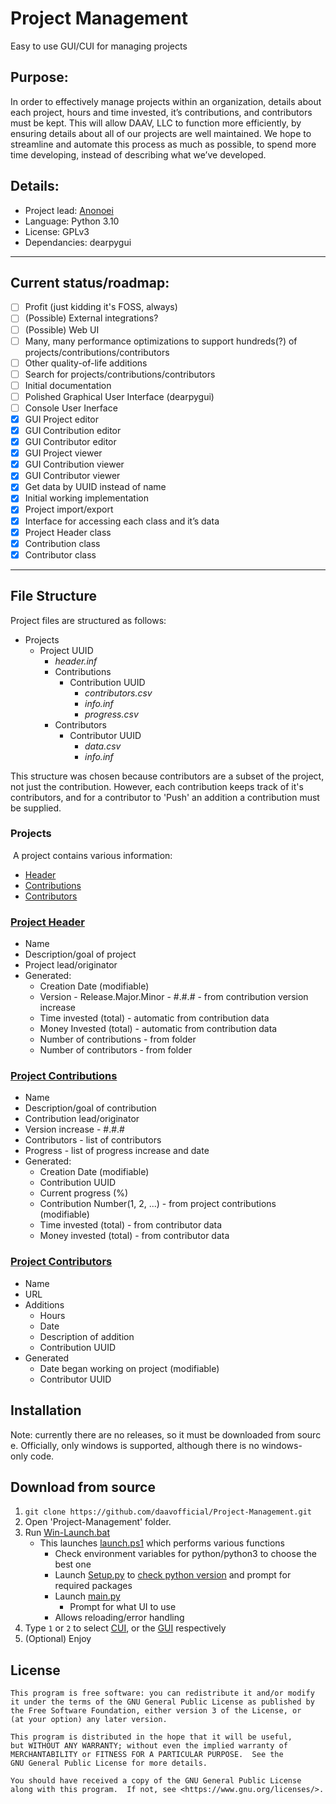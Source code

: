 # Project Management
 Easy to use GUI/CUI for managing projects

## Purpose:
In order to effectively manage projects within an organization, details about each project, hours and time invested, it’s contributions, and contributors must be kept. This will allow DAAV, LLC to function more efficiently, by ensuring details about all of our projects are well maintained. We hope to streamline and automate this process as much as possible, to spend more time developing, instead of describing what we’ve developed.

## Details:
 - Project lead: [Anonoei](https://github.com/Anonoei)
 - Language: Python 3.10
 - License: GPLv3
 - Dependancies: dearpygui

----

## Current status/roadmap:
 - [ ] Profit (just kidding it's FOSS, always)
 - [ ] (Possible) External integrations?
 - [ ] (Possible) Web UI
 - [ ] Many, many performance optimizations to support hundreds(?) of projects/contributions/contributors
 - [ ] Other quality-of-life additions
 - [ ] Search for projects/contributions/contributors
 - [ ] Initial documentation
 - [ ] Polished Graphical User Interface (dearpygui)
 - [ ] Console User Inerface
 - [X] GUI Project editor
 - [X] GUI Contribution editor
 - [X] GUI Contributor editor
 - [X] GUI Project viewer
 - [X] GUI Contribution viewer
 - [X] GUI Contributor viewer
 - [X] Get data by UUID instead of name
 - [X] Initial working implementation
 - [X] Project import/export
 - [X] Interface for accessing each class and it’s data
 - [X] Project Header class
 - [X] Contribution class
 - [X] Contributor class

----
## File Structure
Project files are structured as follows:
 - Projects
   - Project UUID
     - *header.inf*
     - Contributions
       - Contribution UUID
         - *contributors.csv*
         - *info.inf*
         - *progress.csv*
     - Contributors
       - Contributor UUID
         - *data.csv*
         - *info.inf*

This structure was chosen because contributors are a subset of the project, not just the contribution. However, each contribution keeps track of it's contributors, and for a contributor to 'Push' an addition a contribution must be supplied.
### Projects
 A project contains various information:
 - [Header](https://github.com/daavofficial/Project-Management/blob/main/src/objects/project.py)
 - [Contributions](https://github.com/daavofficial/Project-Management/blob/main/src/objects/contribution.py)
 - [Contributors](https://github.com/daavofficial/Project-Management/blob/main/src/objects/contributor.py)
### [Project Header](https://github.com/daavofficial/Project-Management/blob/main/src/objects/project.py)
 - Name
 - Description/goal of project
 - Project lead/originator
 - Generated:
   - Creation Date (modifiable)
   - Version - Release.Major.Minor - #.#.# - from contribution version increase
   - Time invested (total) - automatic from contribution data
   - Money Invested (total) - automatic from contribution data
   - Number of contributions - from folder
   - Number of contributors - from folder
### [Project Contributions](https://github.com/daavofficial/Project-Management/blob/main/src/objects/contribution.py)
 - Name
 - Description/goal of contribution
 - Contribution lead/originator
 - Version increase - #.#.#
 - Contributors - list of contributors
 - Progress - list of progress increase and date
 - Generated:
   - Creation Date (modifiable)
   - Contribution UUID
   - Current progress (%)
   - Contribution Number(1, 2, ...) - from project contributions (modifiable)
   - Time invested (total) - from contributor data
   - Money invested (total) - from contributor data
### [Project Contributors](https://github.com/daavofficial/Project-Management/blob/main/src/objects/contributor.py)
 - Name
 - URL
 - Additions
   - Hours
   - Date
   - Description of addition
   - Contribution UUID
 - Generated
   - Date began working on project (modifiable)
   - Contributor UUID
      
## Installation
Note: currently there are no releases, so it must be downloaded from source. Officially, only windows is supported, although there is no windows-only code.

## Download from source
 1. `git clone https://github.com/daavofficial/Project-Management.git`
 3. Open 'Project-Management' folder.
 4. Run [Win-Launch.bat](https://github.com/daavofficial/Project-Management/blob/main/Win-Launch.bat)
    - This launches [launch.ps1](https://github.com/daavofficial/Project-Management/blob/main/src/launch/launch.ps1) which performs various functions
      - Check environment variables for python/python3 to choose the best one
      - Launch [Setup.py](https://github.com/daavofficial/Project-Management/blob/main/src/setup/Setup.py) to [check python version](https://github.com/daavofficial/Project-Management/blob/main/src/setup/SetupPython.py) and prompt for required packages
      - Launch [main.py](https://github.com/daavofficial/Project-Management/blob/main/src/main.py)
        - Prompt for what UI to use 
      - Allows reloading/error handling
 5. Type `1` or `2` to select [CUI](https://github.com/daavofficial/Project-Management/blob/main/src/cui/cui.py), or the [GUI](https://github.com/daavofficial/Project-Management/blob/main/src/gui/gui.py) respectively
 6. (Optional) Enjoy

## License
    This program is free software: you can redistribute it and/or modify
    it under the terms of the GNU General Public License as published by
    the Free Software Foundation, either version 3 of the License, or
    (at your option) any later version.

    This program is distributed in the hope that it will be useful,
    but WITHOUT ANY WARRANTY; without even the implied warranty of
    MERCHANTABILITY or FITNESS FOR A PARTICULAR PURPOSE.  See the
    GNU General Public License for more details.

    You should have received a copy of the GNU General Public License
    along with this program.  If not, see <https://www.gnu.org/licenses/>.
